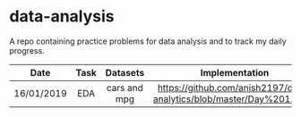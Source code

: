 # data-analysis

A repo containing practice problems for data analysis and to track my daily progress.

| Date | Task | Datasets | Implementation | Status |
| :---: | :---: | :---: | :---: | :---: |
| 16/01/2019 | EDA | cars and mpg | https://github.com/anish2197/data-analytics/blob/master/Day%201.ipynb | Incomplete |
